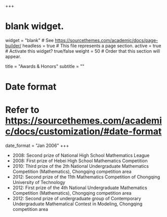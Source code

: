 +++
# blank widget.
widget = "blank"  # See https://sourcethemes.com/academic/docs/page-builder/
headless = true  # This file represents a page section.
active = true  # Activate this widget? true/false
weight = 50  # Order that this section will appear.

title = "Awards & Honors"
subtitle = ""

# Date format
#   Refer to https://sourcethemes.com/academic/docs/customization/#date-format
date_format = "Jan 2006"
+++
- 2008: Second prize of National High School Mathematics League
- 2008: First prize of Hebei High School Mathematics Competition
- 2010: Third prize of the 2th National Undergraduate Mathematics Competition (Mathematics), Chongqing competition area
- 2012: Second prize of the 11th Mathematics Competition of Chongqing University of Technology
- 2012: First prize of the 4th National Undergraduate Mathematics Competition (Mathematics), Chongqing competition area
- 2012: Second prize of undergraduate group of Contemporary Undergraduate Mathematical Contest in Modeling, Chongqing competition area
